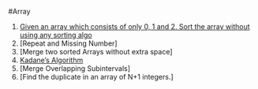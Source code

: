   #Array
1.  [Given an array which consists of only 0, 1 and 2. Sort the array without using any sorting algo](Array/Sort_012.java)
2.  [Repeat and Missing Number]
3.  [Merge two sorted Arrays without extra space]
4.  [Kadane’s Algorithm](Array/Kadane'sAlgo.java)
5.  [Merge Overlapping Subintervals]
6.  [Find the duplicate in an array of N+1 integers.]
